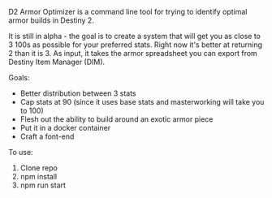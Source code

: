 D2 Armor Optimizer is a command line tool for trying to identify optimal armor builds in Destiny 2.

It is still in alpha - the goal is to create a system that will get you as close to 3 100s as possible for your preferred stats. Right now it's better at returning 2 than it is 3. As input, it takes the armor spreadsheet you can export from Destiny Item Manager (DIM).

Goals:

-   Better distribution between 3 stats
-   Cap stats at 90 (since it uses base stats and masterworking will take you to 100)
-   Flesh out the ability to build around an exotic armor piece
-   Put it in a docker container
-   Craft a font-end

To use:

1. Clone repo
2. npm install
3. npm run start
